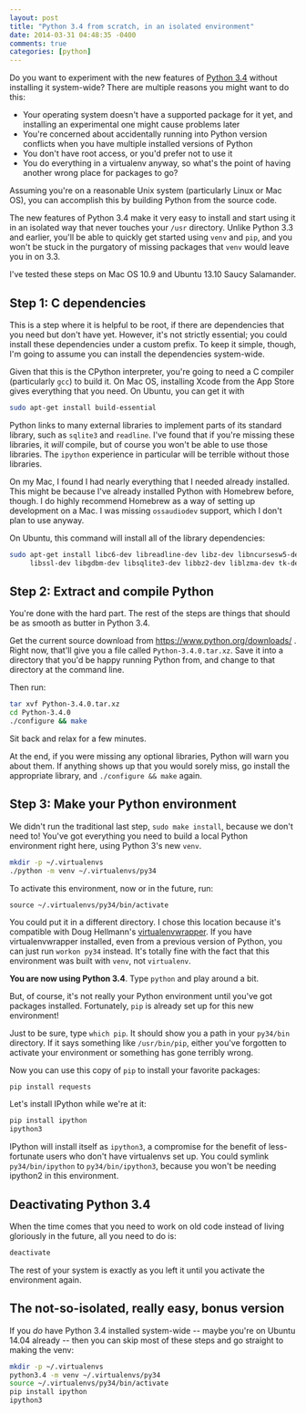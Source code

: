 ```yaml
---
layout: post
title: "Python 3.4 from scratch, in an isolated environment"
date: 2014-03-31 04:48:35 -0400
comments: true
categories: [python]
---
```

Do you want to experiment with the new features of [Python 3.4](http://docs.python.org/dev/whatsnew/3.4.html) without installing it system-wide? There are multiple reasons you might want to do this:

- Your operating system doesn't have a supported package for it yet, and installing an experimental one might cause problems later
- You're concerned about accidentally running into Python version conflicts when you have multiple installed versions of Python
- You don't have root access, or you'd prefer not to use it
- You do everything in a virtualenv anyway, so what's the point of having another wrong place for packages to go?

Assuming you're on a reasonable Unix system (particularly Linux or Mac OS), you can accomplish this by building Python from the source code.

The new features of Python 3.4 make it very easy to install and start using it in an isolated way that never touches your `/usr` directory. Unlike Python 3.3 and earlier, you'll be able to quickly get started using `venv` and `pip`, and you won't be stuck in the purgatory of missing packages that `venv` would leave you in on 3.3.

I've tested these steps on Mac OS 10.9 and Ubuntu 13.10 Saucy Salamander.

## Step 1: C dependencies

This is a step where it is helpful to be root, if there are dependencies that you need but don't have yet. However, it's not strictly essential; you could install these dependencies under a custom prefix. To keep it simple, though, I'm going to assume you can install the dependencies system-wide.

Given that this is the CPython interpreter, you're going to need a C compiler (particularly `gcc`) to build it. On Mac OS, installing Xcode from the App Store gives everything that you need. On Ubuntu, you can get it with

```sh
sudo apt-get install build-essential
```

Python links to many external libraries to implement parts of its standard library, such as `sqlite3` and `readline`. I've found that if you're missing these libraries, it *will* compile, but of course you won't be able to use those libraries. The `ipython` experience in particular will be terrible without those libraries.

On my Mac, I found I had nearly everything that I needed already installed. This might be because I've already installed Python with Homebrew before, though. I do highly recommend Homebrew as a way of setting up development on a Mac. I was missing `ossaudiodev` support, which I don't plan to use anyway.

On Ubuntu, this command will install all of the library dependencies:

```sh
sudo apt-get install libc6-dev libreadline-dev libz-dev libncursesw5-dev \
     libssl-dev libgdbm-dev libsqlite3-dev libbz2-dev liblzma-dev tk-dev
```

## Step 2: Extract and compile Python

You're done with the hard part. The rest of the steps are things that should be as smooth as butter in Python 3.4.

Get the current source download from https://www.python.org/downloads/ . Right now, that'll give you a file called `Python-3.4.0.tar.xz`. Save it into a directory that you'd be happy running Python from, and change to that directory at the command line.

Then run:
```sh
tar xvf Python-3.4.0.tar.xz
cd Python-3.4.0
./configure && make
```

Sit back and relax for a few minutes.

At the end, if you were missing any optional libraries, Python will warn you about them. If anything shows up that you would sorely miss, go install the appropriate library, and `./configure && make` again.

## Step 3: Make your Python environment

We didn't run the traditional last step, `sudo make install`, because we don't need to! You've got everything you need to build a local Python environment right here, using Python 3's new `venv`.

```sh
mkdir -p ~/.virtualenvs
./python -m venv ~/.virtualenvs/py34
```

To activate this environment, now or in the future, run:

```
source ~/.virtualenvs/py34/bin/activate
```

You could put it in a different directory. I chose this location because it's compatible with Doug Hellmann's [virtualenvwrapper](http://virtualenvwrapper.readthedocs.org/en/latest/). If you have virtualenvwrapper installed, even from a previous version of Python, you can just run `workon py34` instead. It's totally fine with the fact that this environment was built with `venv`, not `virtualenv`.

**You are now using Python 3.4**. Type `python` and play around a bit.

But, of course, it's not really your Python environment until you've got packages installed. Fortunately, `pip` is already set up for this new environment!

Just to be sure, type `which pip`. It should show you a path in your `py34/bin` directory. If it says something like `/usr/bin/pip`, either you've forgotten to activate your environment or something has gone terribly wrong.

Now you can use this copy of `pip` to install your favorite packages:

```sh
pip install requests
```

Let's install IPython while we're at it:
```sh
pip install ipython
ipython3
```

IPython will install itself as `ipython3`, a compromise for the benefit of less-fortunate users who don't have virtualenvs set up. You could symlink `py34/bin/ipython` to `py34/bin/ipython3`, because you won't be needing ipython2 in this environment.


## Deactivating Python 3.4

When the time comes that you need to work on old code instead of living gloriously in the future, all you need to do is:

```sh
deactivate
```

The rest of your system is exactly as you left it until you activate the environment again.


## The not-so-isolated, really easy, bonus version

If you *do* have Python 3.4 installed system-wide -- maybe you're on Ubuntu 14.04 already -- then you can skip most of these steps and go straight to making the venv:

```sh
mkdir -p ~/.virtualenvs
python3.4 -m venv ~/.virtualenvs/py34
source ~/.virtualenvs/py34/bin/activate
pip install ipython
ipython3
```


